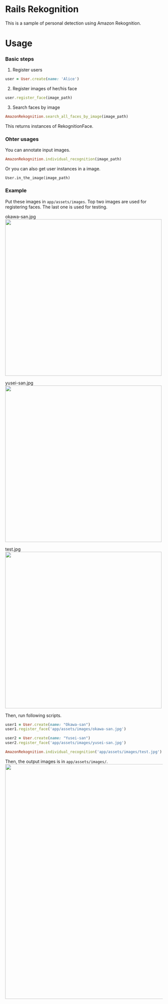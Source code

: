 # Rails Rekognition
This is a sample of personal detection using Amazon Rekognition.

# Usage
### Basic steps
1. Register users
```rb
user = User.create(name: 'Alice')
```

2. Register images of her/his face
```rb
user.register_face(image_path)
```

3. Search faces by image
```rb
AmazonRekognition.search_all_faces_by_image(image_path)
```
This returns instances of RekognitionFace.

### Ohter usages
You can annotate input images.
```rb
AmazonRekognition.individual_recognition(image_path)
```

Or you can also get user instances in a image.
```
User.in_the_image(image_path)
```

### Example
Put these images in `app/assets/images`. Top two images are used for registering faces. The last one is used for testing.

okawa-san.jpg<br>
<img src="https://user-images.githubusercontent.com/25678257/63835789-2ba3e100-c9b3-11e9-816e-ad1cc756ce50.jpg" width="500">

yusei-san.jpg<br>
<img src="https://user-images.githubusercontent.com/25678257/63835794-2e063b00-c9b3-11e9-9a09-bcb38ca6deae.jpg" width="500">

test.jpg<br>
<img src="https://user-images.githubusercontent.com/25678257/63836098-de743f00-c9b3-11e9-9927-e48ae138da9e.jpg" width="500">

Then, run following scripts.
```rb
user1 = User.create(name: "Okawa-san")
user1.register_face('app/assets/images/okawa-san.jpg')

user2 = User.create(name: "Yusei-san")
user2.register_face('app/assets/images/yusei-san.jpg')

AmazonRekognition.individual_recognition('app/assets/images/test.jpg')
```
Then, the output images is in `app/assets/images/`.<br>
<img src="https://user-images.githubusercontent.com/25678257/63835795-30689500-c9b3-11e9-999f-52358138b6de.jpg" width="750">

